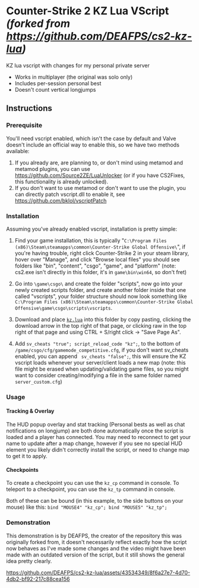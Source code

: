 # Counter-Strike 2 KZ Lua VScript *(forked from https://github.com/DEAFPS/cs2-kz-lua)*

KZ lua vscript with changes for my personal private server

- Works in multiplayer (the original was solo only)
- Includes per-session personal best
- Doesn't count vertical longjumps

## Instructions

### Prerequisite

You'll need vscript enabled, which isn't the case by default and Valve doesn't include an official way to enable this, so we have two methods available:

1. If you already are, are planning to, or don't mind using metamod and metamod plugins, you can use https://github.com/Source2ZE/LuaUnlocker (or if you have CS2Fixes, this functionality is already unlocked).
2. If you don't want to use metamod or don't want to use the plugin, you can directly patch vscript.dll to enable it, see https://github.com/bklol/vscriptPatch

### Installation

Assuming you've already enabled vscript, installation is pretty simple:
1. Find your game installation, this is typically "`C:\Program Files (x86)\Steam\steamapps\common\Counter-Strike Global Offensive\`", if you're having trouble, right click Counter-Strike 2 in your steam library, hover over "Manage", and click "Browse local files" you should see folders like "bin", "content", "csgo", "game", and "platform" (note: cs2.exe isn't directly in this folder, it's in `game\bin\win64`, so don't fret)

2. Go into `\game\csgo\` and create the folder "scripts", now go into your newly created scripts folder, and create another folder inside that one called "vscripts", your folder structure should now look something like `C:\Program Files (x86)\Steam\steamapps\common\Counter-Strike Global Offensive\game\csgo\scripts\vscripts`.

3. Download and place [`kz.lua`](https://github.com/bigfinfrank/misc-cs2/blob/main/kz-lua/kz.lua) into this folder by copy pasting, clicking the download arrow in the top right of that page, or clicking raw in the top right of that page and using CTRL + S/right click -> "Save Page As".

4. Add `sv_cheats "true"; script_reload_code "kz";`, to the bottom of `/game/csgo/cfg/gamemode_competitive.cfg`, if you don't want sv_cheats enabled, you can append ` sv_cheats "false";`, this will ensure the KZ vscript loads whenever your server/client loads a new map (note: this file might be erased when updating/validating game files, so you might want to consider creating/modifying a file in the same folder named `server_custom.cfg`)

### Usage

#### Tracking & Overlay

The HUD popup overlay and stat tracking (Personal bests as well as chat notifications on longjump) are both done automatically once the script is loaded and a player has connected. You may need to reconnect to get your name to update after a map change, however if you see no special HUD element you likely didn't correctly install the script, or need to change map to get it to apply.

#### Checkpoints

To create a checkpoint you can use the `kz_cp` command in console.
To teleport to a checkpoint, you can use the `kz_tp` command in console.

Both of these can be bound (in this example, to the side buttons on your mouse) like this: `bind "MOUSE4" "kz_cp"; bind "MOUSE5" "kz_tp";`

### Demonstration

This demonstration is by DEAFPS, the creator of the repository this was originally forked from, it doesn't necessarily reflect exactly how the script now behaves as I've made some changes and the video might have been made with an outdated version of the script, but it still shows the general idea pretty clearly.

https://github.com/DEAFPS/cs2-kz-lua/assets/43534349/8f6a27e7-4d70-4db2-bf92-217c88cea156
